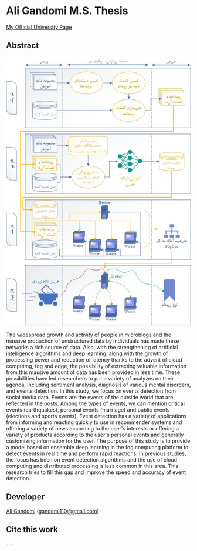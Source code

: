 # Ali Gandomi M.S. Thesis

[My Official University Page](http://aligandomi.student.um.ac.ir/)

## Abstract

<div align="center">
<img src="https://github.com/WTLab-FUM/Gandomi-Thesis/blob/master/my_architecture_figure.jpg" width="600" align="middle">
</div>
<br>
The widespread growth and activity of people in microblogs and the massive production of unstructured data by individuals has made these networks a rich source of data. Also, with the strengthening of artificial intelligence algorithms and deep learning, along with the growth of processing power and reduction of latency thanks to the advent of cloud computing, fog and edge, the possibility of extracting valuable information from this massive amount of data has been provided in less time. These possibilities have led researchers to put a variety of analyzes on their agenda, including sentiment analysis, diagnosis of various mental disorders, and events detection. In this study, we focus on events detection from social media data. Events are the events of the outside world that are reflected in the posts. Among the types of events, we can mention critical events (earthquakes), personal events (marriage) and public events (elections and sports events). Event detection has a variety of applications from informing and reacting quickly to use in recommender systems and offering a variety of news according to the user's interests or offering a variety of products according to the user's personal events and generally customizing information for the user. The purpose of this study is to provide a model based on ensemble deep learning in the fog computing platform to detect events in real time and perform rapid reactions. In previous studies, the focus has been on event detection algorithms and the use of cloud computing and distributed processing is less common in this area. This research tries to fill this gap and improve the speed and accuracy of event detection.

## Developer

[Ali Gandomi](https://github.com/ali-gandomi) (gandomi110@gmail.com)

## Cite this work

```
...
```